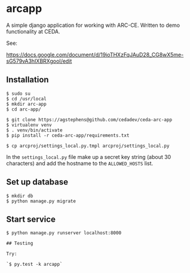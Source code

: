 # arcapp

A simple django application for working with ARC-CE. Written to demo functionality at CEDA.

See:

https://docs.google.com/document/d/19ioTHXzFqJAuD28_CG8wX5me-sG579vA3hIXBRXgooI/edit

## Installation

```
$ sudo su 
$ cd /usr/local
$ mkdir arc-app
$ cd arc-app/

$ git clone https://agstephens@github.com/cedadev/ceda-arc-app
$ virtualenv venv
$ . venv/bin/activate
$ pip install -r ceda-arc-app/requirements.txt

$ cp arcproj/settings_local.py.tmpl arcproj/settings_local.py 
```

In the `settings_local.py` file make up a secret key string (about 30 characters)
and add the hostname to the `ALLOWED_HOSTS` list.

## Set up database

```
$ mkdir db
$ python manage.py migrate
```

## Start service

```
$ python manage.py runserver localhost:8000

## Testing

Try:

`$ py.test -k arcapp`
